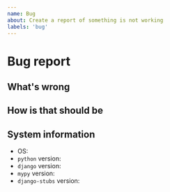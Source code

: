 ```yaml
---
name: Bug
about: Create a report of something is not working
labels: 'bug'
---
```


# Bug report

<!--
Hi, thanks for submitting a bug. We appreciate that.

But, we will need some information about what's wrong to help you.
-->

## What's wrong

<!--
Describe what is not working.

Please, attach a traceback.
We would also appreciate a failing test case.
That is EXTREMELY helpful!
-->

## How is that should be

<!-- Describe how it should work. -->

## System information

- OS:
- `python` version:
- `django` version:
- `mypy` version:
- `django-stubs` version:
